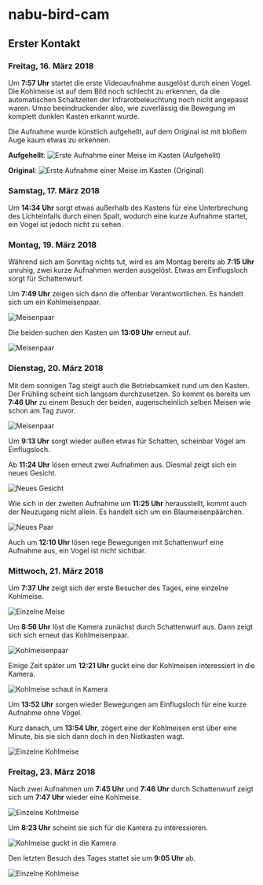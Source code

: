# nabu-bird-cam

## Erster Kontakt

### Freitag, 16. März 2018

Um **7:57 Uhr** startet die erste Videoaufnahme ausgelöst durch einen Vogel. Die Kohlmeise ist auf dem Bild noch schlecht zu erkennen, da die automatischen Schaltzeiten der Infrarotbeleuchtung noch nicht angepasst waren. Umso beeindruckender also, wie zuverlässig die Bewegung im komplett dunklen Kasten erkannt wurde.

Die Aufnahme wurde künstlich aufgehellt, auf dem Original ist mit bloßem Auge kaum etwas zu erkennen. 

**Aufgehellt**: ![Erste Aufnahme einer Meise im Kasten (Aufgehellt)](/images/2018-03-16_Meise.jpg)

**Original**: ![Erste Aufnahme einer Meise im Kasten (Original)](/images/2018-03-16_Meise_Original.png)

### Samstag, 17. März 2018

Um **14:34 Uhr** sorgt etwas außerhalb des Kastens für eine Unterbrechung des Lichteinfalls durch einen Spalt, wodurch eine kurze Aufnahme startet, ein Vogel ist jedoch nicht zu sehen.

### Montag, 19. März 2018

Während sich am Sonntag nichts tut, wird es am Montag bereits ab **7:15 Uhr** unruhig, zwei kurze Aufnahmen werden ausgelöst. Etwas am Einflugsloch sorgt für Schattenwurf.

Um **7:49 Uhr** zeigen sich dann die offenbar Verantwortlichen. Es handelt sich um ein Kohlmeisenpaar.

![Meisenpaar](/images/2018-03-19_Meisenpaar.png)

Die beiden suchen den Kasten um **13:09 Uhr** erneut auf.

![Meisenpaar](/images/2018-03-19_Meisenpaar_2.png)

### Dienstag, 20. März 2018

Mit dem sonnigen Tag steigt auch die Betriebsamkeit rund um den Kasten. Der Frühling scheint sich langsam durchzusetzen. So kommt es bereits um **7:46 Uhr** zu einem Besuch der beiden, augenscheinlich selben Meisen wie schon am Tag zuvor.

![Meisenpaar](/images/2018-03-20_Meisenpaar.png)

Um **9:13 Uhr** sorgt wieder außen etwas für Schatten, scheinbar Vögel am Einflugsloch.

Ab **11:24 Uhr** lösen erneut zwei Aufnahmen aus. Diesmal zeigt sich ein neues Gesicht.

![Neues Gesicht](/images/2018-03-20_Neues_Gesicht.png)

Wie sich in der zweiten Aufnahme um **11:25 Uhr** herausstellt, kommt auch der Neuzugang nicht allein. Es handelt sich um ein Blaumeisenpäärchen.

![Neues Paar](/images/2018-03-20_Neues_Paar.png)

Auch um **12:10 Uhr** lösen rege Bewegungen mit Schattenwurf eine Aufnahme aus, ein Vogel ist nicht sichtbar.

### Mittwoch, 21. März 2018

Um **7:37 Uhr** zeigt sich der erste Besucher des Tages, eine einzelne Kohlmeise.

![Einzelne Meise](/images/2018-03-21_Einzelne-Meise.png)

Um **8:56 Uhr** löst die Kamera zunächst durch Schattenwurf aus. Dann zeigt sich sich erneut das Kohlmeisenpaar.

![Kohlmeisenpaar](/images/2018-03-21_Meisenpaar.png)

Einige Zeit später um **12:21 Uhr** guckt eine der Kohlmeisen interessiert in die Kamera.

![Kohlmeise schaut in Kamera](/images/2018-03-21_Kohlmeise.png)

Um **13:52 Uhr** sorgen wieder Bewegungen am Einflugsloch für eine kurze Aufnahme ohne Vögel.

Kurz danach, um **13:54 Uhr**, zögert eine der Kohlmeisen erst über eine Minute, bis sie sich dann doch in den Nistkasten wagt.

![Einzelne Kohlmeise](/images/2018-03-21_Kohlmeise_2.png)

### Freitag, 23. März 2018

Nach zwei Aufnahmen um **7:45 Uhr** und **7:46 Uhr** durch Schattenwurf zeigt sich um **7:47 Uhr** wieder eine Kohlmeise.

![Einzelne Kohlmeise](/images/2018-03-23_Meise.jpg)

Um **8:23 Uhr** scheint sie sich für die Kamera zu interessieren.

![Kohlmeise guckt in die Kamera](/images/2018-03-23_Meise_Kamera.jpg)

Den letzten Besuch des Tages stattet sie um **9:05 Uhr** ab.

![Einzelne Kohlmeise](/images/2018-03-23_Meise_2.jpg)
